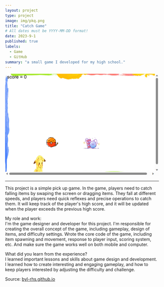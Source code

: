 ```yaml
---
layout: project
type: project
image: img/pkq.png
title: "Catch Game"
# All dates must be YYYY-MM-DD format!
date: 2023-9-1
published: true
labels:
  - Game
  - GitHub
summary: "a small game I developed for my high school."
---
```

<img class="img-game" src="../img/fb627b588589af4bfffdcc43d0c01b2.png">

<hr>
  This project is a simple pick up game. In the game, players need to catch falling items by swaping the screen or dragging items. They fall at different speeds, and players need quick reflexes and precise operations to catch them. It will keep track of the player's high score, and it will be updated when the player exceeds the previous high score.

My role and work:
<br>
  I'm the game designer and developer for this project. I'm responsible for creating the overall concept of the game, including gameplay, design of items, and difficulty settings. Wrote the core code of the game, including item spawning and movement, response to player input, scoring system, etc. And make sure the game works well on both mobile and computer.
  
What did you learn from the experience?
<br>
  I learned important lessons and skills about game design and development. I learned how to create interesting and engaging gameplay, and how to keep players interested by adjusting the difficulty and challenge.

Source: <a href="https://github.com/BYL-RHS/byl-rhs.github.io"><i class="large github icon "></i>byl-rhs.github.io</a>

